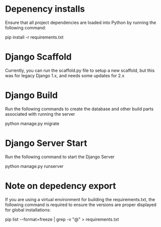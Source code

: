 # Depenency installs
Ensure that all project dependencies are loaded into Python
by running the following command:

pip install -r requirements.txt

# Django Scaffold
Currently, you can run the scaffold.py file to setup a new scaffold,
but this was for legacy Django 1.x, and needs some updates for 2.x

# Django Build
Run the following commands to create the database and other build parts
associated with running the server

python manage.py migrate

# Django Server Start
Run the following command to start the Django Server

python manage.py runserver


# Note on depedency export
If you are using a virtual environment for building the
requirements.txt, the following command is required
to ensure the versions are proper displayed for
global installations:

pip list --format=freeze | grep -v "@" > requirements.txt
